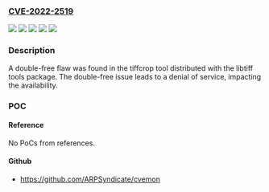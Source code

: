 ### [CVE-2022-2519](https://cve.mitre.org/cgi-bin/cvename.cgi?name=CVE-2022-2519)
![](https://img.shields.io/static/v1?label=Product&message=Red%20Hat%20Enterprise%20Linux%208&color=blue)
![](https://img.shields.io/static/v1?label=Product&message=Red%20Hat%20Enterprise%20Linux%209&color=blue)
![](https://img.shields.io/static/v1?label=Version&message=!%200%3A4.0.9-26.el8_7%20&color=brighgreen)
![](https://img.shields.io/static/v1?label=Version&message=!%200%3A4.4.0-5.el9_1%20&color=brighgreen)
![](https://img.shields.io/static/v1?label=Vulnerability&message=Double%20Free&color=brighgreen)

### Description

A double-free flaw was found in the tiffcrop tool distributed with the libtiff tools package. The double-free issue leads to a denial of service, impacting the availability.

### POC

#### Reference
No PoCs from references.

#### Github
- https://github.com/ARPSyndicate/cvemon


